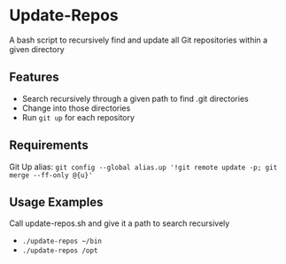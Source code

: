 # Update-Repos

A bash script to recursively find and update all Git repositories within a given directory

## Features

  * Search recursively through a given path to find .git directories
  * Change into those directories
  * Run `git up` for each repository

## Requirements

Git Up alias: `git config --global alias.up '!git remote update -p; git merge --ff-only @{u}'`

## Usage Examples

Call update-repos.sh and give it a path to search recursively

  * `./update-repos ~/bin`
  * `./update-repos /opt`
